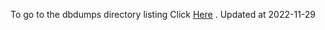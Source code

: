 To go to the dbdumps directory listing Click [Here](https://ipfs.io/ipfs/bafkreieq64dxltdzs4bsroe6vwkcmg4gohqtgeq4luaj4cjxftxxj7yl4a) . Updated at 2022-11-29